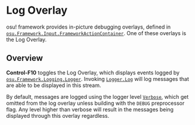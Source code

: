 # Log Overlay
 
osu! framework provides in-picture debugging overlays, defined in [`osu.Framework.Input.FrameworkActionContainer`](https://github.com/ppy/osu-framework/blob/master/osu.Framework/Input/FrameworkActionContainer.cs). One of these overlays is the Log Overlay.

## Overview

**Control-F10** toggles the Log Overlay, which displays events logged by [`osu.Framework.Logging.Logger`](https://github.com/ppy/osu-framework/blob/master/osu.Framework/Logging/Logger.cs). Invoking [`Logger.Log`](https://github.com/ppy/osu-framework/blob/91ddc390d745c742a43f31cdd53d5fd25d986dc5/osu.Framework/Logging/Logger.cs#L148) will log messages that are able to be displayed in this stream. 

By default, messages are logged using the logger level [`Verbose`](https://github.com/ppy/osu-framework/blob/91ddc390d745c742a43f31cdd53d5fd25d986dc5/osu.Framework/Logging/Logger.cs#L479), which get omitted from the log overlay unless building with the `DEBUG` preprocessor flag. Any level higher than verbose will result in the messages being displayed through this overlay regardless.





